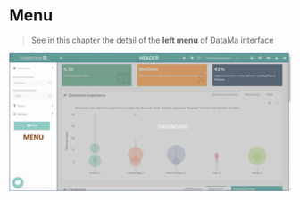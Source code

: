 # Menu

> See in this chapter the detail of the **left menu** of DataMa interface

![menu_pivot](images/Pivot-Menu-1536x760.png)
